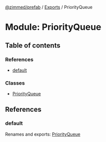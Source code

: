 [@zimmed/prefab](../README.md) / [Exports](../modules.md) / PriorityQueue

# Module: PriorityQueue

## Table of contents

### References

- [default](PriorityQueue.md#default)

### Classes

- [PriorityQueue](../classes/PriorityQueue.PriorityQueue-1.md)

## References

### default

Renames and exports: [PriorityQueue](../classes/PriorityQueue.PriorityQueue-1.md)
